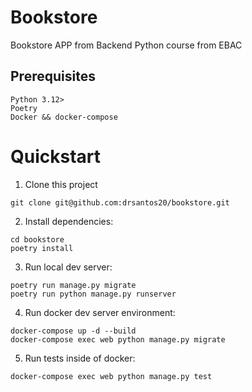 # Bookstore
Bookstore APP from Backend Python course from EBAC

## Prerequisites
```shell
Python 3.12>
Poetry
Docker && docker-compose
```

# Quickstart
1. Clone this project

```shell
git clone git@github.com:drsantos20/bookstore.git
```

2. Install dependencies:

```shell
cd bookstore
poetry install
```

3. Run local dev server:

```shell
poetry run manage.py migrate
poetry run python manage.py runserver
```

4. Run docker dev server environment:

```shell
docker-compose up -d --build 
docker-compose exec web python manage.py migrate
```
5. Run tests inside of docker:

```shell
docker-compose exec web python manage.py test
```